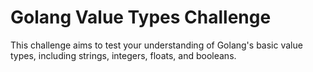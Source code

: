 # Golang Value Types Challenge

This challenge aims to test your understanding of Golang's basic value types, including strings, integers, floats, and booleans.
